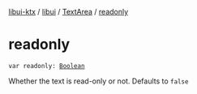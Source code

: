 [libui-ktx](../../index.md) / [libui](../index.md) / [TextArea](index.md) / [readonly](./readonly.md)

# readonly

`var readonly: `[`Boolean`](https://kotlinlang.org/api/latest/jvm/stdlib/kotlin/-boolean/index.html)

Whether the text is read-only or not. Defaults to `false`

